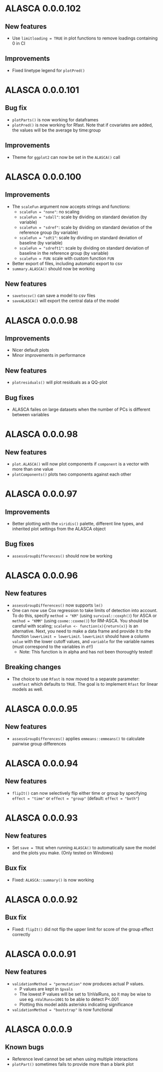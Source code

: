 # ALASCA 0.0.0.102

## New features

* Use `limitloading = TRUE` in plot functions to remove loadings containing 0 in CI

## Improvements

* Fixed linetype legend for `plotPred()`

# ALASCA 0.0.0.101

## Bug fix

* `plotParts()` is now working for dataframes
* `plotPred()` is now working for Rfast. Note that if covariates are added, the values will be the average by time:group

## Improvements

* Theme for `ggplot2` can now be set in the `ALASCA()` call

# ALASCA 0.0.0.100

## Improvements

* The `scaleFun` argument now accepts strings and functions:
  * `scaleFun = "none"`: no scaling
  * `scaleFun = "sdall"`: scale by dividing on standard deviation (by variable)
  * `scaleFun = "sdref"`: scale by dividing on standard deviation of the reference group (by variable)
  * `scaleFun = "sdt1"`: scale by dividing on standard deviation of baseline (by variable)
  * `scaleFun = "sdreft1"`: scale by dividing on standard deviation of baseline in the reference group (by variable)
  * `scaleFun = FUN`: scale with custom function `FUN`
* Better export of files, including automatic export to csv
* `summary.ALASCA()` should now be working

## New features

* `savetocsv()` can save a model to csv files
* `saveALASCA()` will export the central data of the model

# ALASCA 0.0.0.98

## Improvements

* Nicer default plots
* Minor improvements in performance

## New features

* `plotresiduals()` will plot residuals as a QQ-plot

## Bug fixes

* ALASCA failes on large datasets when the number of PCs is different between variables

# ALASCA 0.0.0.98

## New features

* `plot.ALASCA()` will now plot components if `component` is a vector with more than one value
* `plotComponents()` plots two components against each other

# ALASCA 0.0.0.97

## Improvements

* Better plotting with the `viridis()` palette, different line types, and inherited plot settings from the ALASCA object

## Bug fixes

* `assessGroupDifferences()` should now be working

# ALASCA 0.0.0.96

## New features

* `assessGroupDifferences()` now supports `lm()`
* One can now use Cox regression to take limits of detection into account. To do this, specify `method = "KM"` (using `survival::coxph()`) for ASCA or `method = "KMM"` (using `coxme::coxme()`) for RM-ASCA. You should be careful with scaling; `scaleFun <- function(x){return(x)}` is an alternative. Next, you need to make a data frame and provide it to the function `lowerLimit = lowerLimit`. `lowerLimit` should have a column `value` with the lower cutoff values, and `variable` for the variable names (must correspond to the variables in `df`!)
  * Note: This function is in alpha and has not been thoroughly tested!

## Breaking changes

* The choice to use `Rfast` is now moved to a separate parameter: `useRfast` which defaults to `TRUE`. The goal is to implement `Rfast` for linear models as well.

# ALASCA 0.0.0.95

## New features

* `assessGroupDifferences()` applies `emmeans::emmeans()` to calculate pairwise group differences

# ALASCA 0.0.0.94

## New features

* `flipIt()` can now selectively flip either time or group by specifying `effect = "time"` or `effect = "group"` (default: `effect = "both"`)

# ALASCA 0.0.0.93

## New features

* Set `save = TRUE` when running `ALASCA()` to automatically save the model and the plots you make. (Only tested on Windows)

## Bux fix

* Fixed: `ALASCA::summary()` is now working

# ALASCA 0.0.0.92

## Bux fix

* Fixed: `flipIt()` did not flip the upper limit for score of the group effect correctly

# ALASCA 0.0.0.91

## New features

* `validationMethod = "permutation"` now produces actual P values.
  * P values are kept in `$pvals`
  * The lowest P values will be set to 1/nValRuns, so it may be wise to use eg. `nValRuns=1001` to be able to detect P<.001
  * Plotting this model adds asterisks indicating significance
* `validationMethod = "bootstrap"` is now functional

# ALASCA 0.0.0.9

## Known bugs

* Reference level cannot be set when using multiple interactions
* `plotPart()` sometimes fails to provide more than a blank plot